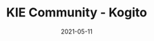 ---
date: 2021-05-11
title: KIE Community - Kogito
draft: false
bands:
    - header: What is Kogito?
      content: Kogito is an amazing Quarkus extension!
      image: /images/kogito.png
    - header: Why should I use it?
      content: If you want your Business Processes running fast.

---